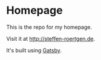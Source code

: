 # Homepage

This is the repo for my homepage.

Visit it at http://steffen-roertgen.de.

It's built using [Gatsby](https://gatsbyjs.org).
